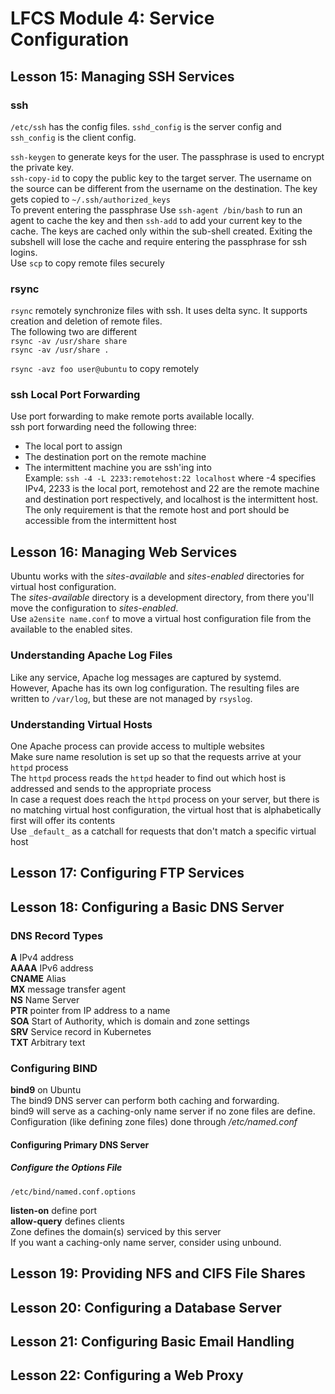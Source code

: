 # LFCS Module 4: Service Configuration

## Lesson 15: Managing SSH Services
### ssh
`/etc/ssh` has the config files. `sshd_config` is the server config and `ssh_config` is the client config.  

`ssh-keygen` to generate keys for the user. The passphrase is used to encrypt the private key.  
`ssh-copy-id` to copy the public key to the target server. The username on the source can be different from the username on the destination. The key gets copied to `~/.ssh/authorized_keys`  
To prevent entering the passphrase
Use `ssh-agent /bin/bash` to run an agent to cache the key and then `ssh-add` to add your current key to the cache. The keys are cached only within the sub-shell created. Exiting the subshell will lose the cache and require entering the passphrase for ssh logins.  
Use `scp` to copy remote files securely  
 ### rsync 
`rsync` remotely synchronize files with ssh. It uses delta sync. It supports creation and deletion of remote files.  
The following two are different  
`rsync -av /usr/share share`  
`rsync -av /usr/share .`  
  
`rsync -avz foo user@ubuntu` to copy remotely  

### ssh Local Port Forwarding
Use port forwarding to make remote ports available locally.  
ssh port forwarding need the following three:  
* The local port to assign  
* The destination port on the remote machine  
* The intermittent machine you are ssh'ing into  
Example: `ssh -4 -L 2233:remotehost:22 localhost` where -4 specifies IPv4, 2233 is the local port, remotehost and 22 are the remote machine and destination port respectively, and localhost is the intermittent host.  
The only requirement is that the remote host and port should be accessible from the intermittent host  

## Lesson 16: Managing Web Services
Ubuntu works with the *sites-available* and *sites-enabled* directories for virtual host configuration.  
The *sites-available* directory is a development directory, from there you'll move the configuration to *sites-enabled*.  
Use `a2ensite name.conf` to move a virtual host configuration file from the available to the enabled sites.  
### Understanding Apache Log Files
Like any service, Apache log messages are captured by systemd.  
However, Apache has its own log configuration. The resulting files are written to `/var/log`, but these are not managed by `rsyslog`. 
### Understanding Virtual Hosts
One Apache process can provide access to multiple websites  
Make sure name resolution is set up so that the requests arrive at your `httpd` process  
The `httpd` process reads the `httpd` header to find out which host is addressed and sends to the appropriate process  
In case a request does reach the `httpd` process on your server, but there is no matching virtual host configuration, the virtual host that is alphabetically first will offer its contents  
Use `_default_` as a catchall for requests that don't match a specific virtual host  

## Lesson 17: Configuring FTP Services


## Lesson 18: Configuring a Basic DNS Server
### DNS Record Types
**A** IPv4 address  
**AAAA** IPv6 address  
**CNAME** Alias  
**MX** message transfer agent  
**NS** Name Server  
**PTR** pointer from IP address to a name  
**SOA** Start of Authority, which is domain and zone settings  
**SRV** Service record in Kubernetes  
**TXT** Arbitrary text  

### Configuring BIND 
**bind9** on Ubuntu  
The bind9 DNS server can perform both caching and forwarding.  
bind9 will serve as a caching-only name server if no zone files are define.  
Configuration (like defining zone files) done through */etc/named.conf*  
#### Configuring Primary DNS Server
##### Configure the Options File
`/etc/bind/named.conf.options`

**listen-on** define port  
**allow-query** defines clients  
Zone defines the domain(s) serviced by this server  
If you want a caching-only name server, consider using unbound.  



## Lesson 19: Providing NFS and CIFS File Shares


## Lesson 20: Configuring a Database Server 


## Lesson 21: Configuring Basic Email Handling


## Lesson 22: Configuring a Web Proxy



